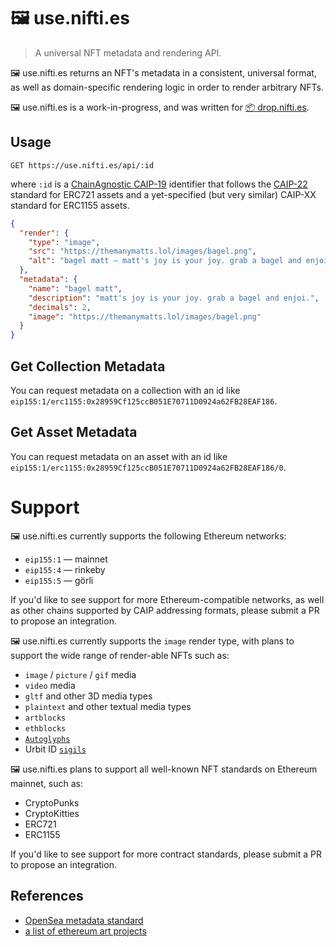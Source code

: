 # 🖼 use.nifti.es

> A universal NFT metadata and rendering API.

🖼 use.nifti.es returns an NFT's metadata in a consistent, universal format, as well as domain-specific rendering logic in order to render arbitrary NFTs.

🖼 use.nifti.es is a work-in-progress, and was written for [📦 drop.nifti.es](https://drop.nifti.es).

## Usage

`GET https://use.nifti.es/api/:id`

where `:id` is a [ChainAgnostic CAIP-19](https://github.com/ChainAgnostic/CAIPs/blob/master/CAIPs/caip-19.md) identifier that follows the [CAIP-22](https://github.com/ChainAgnostic/CAIPs/blob/master/CAIPs/caip-22.md) standard for ERC721 assets and a yet-specified (but very similar) CAIP-XX standard for ERC1155 assets.

```json
{
  "render": {
    "type": "image",
    "src": "https://themanymatts.lol/images/bagel.png",
    "alt": "bagel matt — matt's joy is your joy. grab a bagel and enjoi."
  },
  "metadata": {
    "name": "bagel matt",
    "description": "matt's joy is your joy. grab a bagel and enjoi.",
    "decimals": 2,
    "image": "https://themanymatts.lol/images/bagel.png"
  }
}
```

## Get Collection Metadata

You can request metadata on a collection with an id like `eip155:1/erc1155:0x28959Cf125ccB051E70711D0924a62FB28EAF186`.

## Get Asset Metadata

You can request metadata on an asset with an id like `eip155:1/erc1155:0x28959Cf125ccB051E70711D0924a62FB28EAF186/0`.

# Support

🖼 use.nifti.es currently supports the following Ethereum networks:

- `eip155:1` — mainnet
- `eip155:4` — rinkeby
- `eip155:5` — görli

If you'd like to see support for more Ethereum-compatible networks, as well as other chains supported by CAIP addressing formats, please submit a PR to propose an integration.

🖼 use.nifti.es currently supports the `image` render type, with plans to support the wide range of render-able NFTs such as:

- `image` / `picture` / `gif` media
- `video` media
- `gltf` and other 3D media types
- `plaintext` and other textual media types
- `artblocks`
- `ethblocks`
- [`Autoglyphs`](https://larvalabs.com/autoglyphs)
- Urbit ID [`sigils`](https://urbit.org)

🖼 use.nifti.es plans to support all well-known NFT standards on Ethereum mainnet, such as:

- CryptoPunks
- CryptoKitties
- ERC721
- ERC1155

If you'd like to see support for more contract standards, please submit a PR to propose an integration.

## References

- [OpenSea metadata standard](https://docs.opensea.io/docs/metadata-standards)
- [a list of ethereum art projects](https://twitter.com/simondlr/status/1359599302193139716?s=12)
